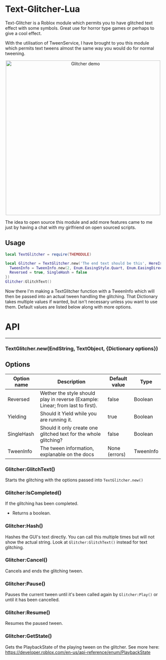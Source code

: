 # Text-Glitcher-Lua

Text-Glitcher is a Roblox module which permits you to have glitched text effect with some symbols. Great use for horror type games or perhaps to give a cool effect.

With the utilisation of TweenService, I have brought to you this module which permits text tweens almost the same way you would do for normal tweening.

<p align="center">
  <img src="https://media.discordapp.net/attachments/769655840985579520/801955296183582750/3M75PUZhkU.gif" alt="Glitcher demo" height="500">
</p>

The idea to open source this module and add more features came to me just by having a chat with my girlfriend on open sourced scripts. 

## Usage
```lua
local TextGlitcher = require(THEMODULE)

local Glitcher = TextGlitcher.new('The end text should be this', HereIsTheTextLabel,{
  TweenInfo = TweenInfo.new(2, Enum.EasingStyle.Quart, Enum.EasingDirection.InOut),
  Reversed = true, SingleHash = false
})
Glitcher:GlitchText()
```
Now there I'm making a TextGlitcher function with a TweenInfo which will then be passed into an actual tween handling the glitching. That Dictionary takes multiple values if wanted, but isn't necessary unless you want to use them. Default values are listed below along with more options.




# API
---

### TextGlitcher.new(EndString, TextObject, {Dictionary options})


## Options

| Option name | Description | Default value | Type |
| ----------- | ----------- | ------------- | ---- |
| Reversed | Wether the style should play in reverse (Example: Linear; from last to first). | false | Boolean
| Yielding | Should it Yield while you are running it. | true | Boolean
| SingleHash | Should it only create one glitched text for the whole glitching? | false | Boolean
| TweenInfo | The tween information, explanable on the docs | None (errors) | TweenInfo


### Glitcher:GlitchText()

Starts the glitching with the options passed into `TextGlitcher.new()`


### Glitcher:IsCompleted()

If the glitching has been completed.

- Returns a boolean.


### Glitcher:Hash()

Hashes the GUI's text directly. You can call this multiple times but will not show the actual string. Look at `Glitcher:GlitchText()` instead for text glitching.


### Glitcher:Cancel()

Cancels and ends the glitching tween.


### Glitcher:Pause()

Pauses the current tween until it's been called again by `Glitcher:Play()` or until it has been cancelled.


### Glitcher:Resume()

Resumes the paused tween.


### Glitcher:GetState()

Gets the PlaybackState of the playing tween on the glitcher.
See more here: https://developer.roblox.com/en-us/api-reference/enum/PlaybackState
